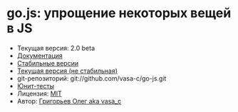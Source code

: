 # go.js: упрощение некоторых вещей в JS

* Текущая версия: 2.0 beta
* [Документация](https://github.com/vasa-c/go-js/wiki)
* [Стабильные версии](https://github.com/vasa-c/go-js/downloads)
* [Текущая версия (не стабильная)](https://github.com/vasa-c/go-js/zipball/master)
* git-репозиторий: git://github.com/vasa-c/go-js.git
* [Юнит-тесты](http://vasa-c.github.com/go-js/tests/)
* Лицензия: [MIT](http://www.opensource.org/licenses/mit-license.php)
* Автор: [Григорьев Олег aka vasa_c](http://blgo.ru/blog/)

